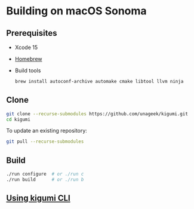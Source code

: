 # Building on macOS Sonoma

## Prerequisites

- Xcode 15

- [Homebrew](https://brew.sh)

- Build tools

  ```bash
  brew install autoconf-archive automake cmake libtool llvm ninja
  ```

## Clone

```bash
git clone --recurse-submodules https://github.com/unageek/kigumi.git
cd kigumi
```

To update an existing repository:

```bash
git pull --recurse-submodules
```

## Build

```bash
./run configure  # or ./run c
./run build      # or ./run b
```

## [Using kigumi CLI](cli.md)
